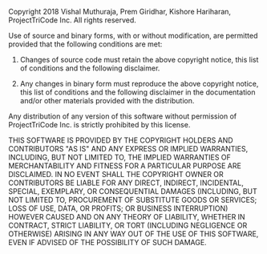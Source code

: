 Copyright 2018 Vishal Muthuraja, Prem Giridhar, Kishore Hariharan, ProjectTriCode Inc.
All rights reserved.

Use of source and binary forms, with or without
modification, are permitted provided that the following conditions are
met:

1) Changes of source code must retain the above copyright
notice, this list of conditions and the following disclaimer.

2) Any changes in binary form must reproduce the above
copyright notice, this list of conditions and the following disclaimer
in the documentation and/or other materials provided with the
distribution.

Any distribution of any version of this software without permission of ProjectTriCode Inc. is strictly prohibited by this license.

THIS SOFTWARE IS PROVIDED BY THE COPYRIGHT HOLDERS AND CONTRIBUTORS
"AS IS" AND ANY EXPRESS OR IMPLIED WARRANTIES, INCLUDING, BUT NOT
LIMITED TO, THE IMPLIED WARRANTIES OF MERCHANTABILITY AND FITNESS FOR
A PARTICULAR PURPOSE ARE DISCLAIMED. IN NO EVENT SHALL THE COPYRIGHT
OWNER OR CONTRIBUTORS BE LIABLE FOR ANY DIRECT, INDIRECT, INCIDENTAL,
SPECIAL, EXEMPLARY, OR CONSEQUENTIAL DAMAGES (INCLUDING, BUT NOT
LIMITED TO, PROCUREMENT OF SUBSTITUTE GOODS OR SERVICES; LOSS OF USE,
DATA, OR PROFITS; OR BUSINESS INTERRUPTION) HOWEVER CAUSED AND ON ANY
THEORY OF LIABILITY, WHETHER IN CONTRACT, STRICT LIABILITY, OR TORT
(INCLUDING NEGLIGENCE OR OTHERWISE) ARISING IN ANY WAY OUT OF THE USE
OF THIS SOFTWARE, EVEN IF ADVISED OF THE POSSIBILITY OF SUCH DAMAGE.
